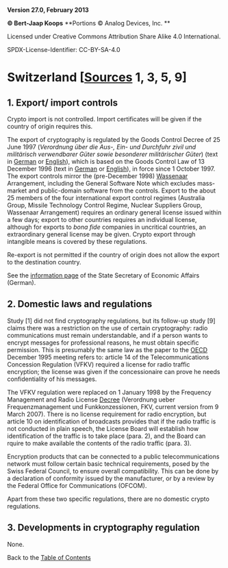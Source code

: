 **Version 27.0, February 2013**

**© Bert-Jaap Koops**
**Portions © Analog Devices, Inc. **  

Licensed under Creative Commons Attribution Share Alike 4.0 International.

SPDX-License-Identifier: CC-BY-SA-4.0

# Switzerland \[[Sources](../sources.md) 1, 3, 5, 9\][](http://www.admin.ch/bawi/f/kontroll/gkge.pdf)

## 1. Export/ import controls  
Crypto import is not controlled. Import certificates will be given if
the country of origin requires this.

The export of cryptography is regulated by the Goods Control Decree of
25 June 1997 (*Verordnung über die Aus-, Ein- und Durchfuhr zivil und
militärisch verwendbarer Güter sowie besonderer militärischer Güter*)
(text in [German](http://www.admin.ch/ch/d/sr/c946_202_1.html) or
[English](http://www.admin.ch/bawi/f/kontroll/gkve.pdf)), which is based
on the Goods Control Law of 13 December 1996 (text in
[German](http://www.admin.ch/ch/d/sr/c946_202.html) or
[English](http://www.admin.ch/bawi/f/kontroll/gkge.pdf)), in force since
1 October 1997. The export controls mirror the (pre-December 1998)
[Wassenaar](#Wassenaar) Arrangement, including the General Software Note
which excludes mass-market and public-domain software from the controls.
Export to the about 25 members of the four international export control
regimes (Australia Group, Missile Technology Control Regime, Nuclear
Suppliers Group, Wassenaar Arrangement) requires an ordinary general
license issued within a few days; export to other countries requires an
individual license, although for exports to *bona fide* companies in
uncritical countries, an extraordinary general license may be given.
Crypto export through intangible means is covered by these regulations.

Re-export is not permitted if the country of origin does not allow the
export to the destination country.

See the [information
page](http://www2.seco-admin.ch/seco/seco2.nsf/dieSeite/AWP_ExpKont_ExpKont?OpenDocument&l=de&HauptRessort=4)
of the State Secretary of Economic Affairs (German).

## 2. Domestic laws and regulations  
Study \[1\] did not find cryptography regulations, but its follow-up
study \[9\] claims there was a restriction on the use of certain
cryptography: radio communications must remain understandable, and if a
person wants to encrypt messages for professional reasons, he must
obtain specific permission. This is presumably the same law as the paper
to the [OECD](#oecd) December 1995 meeting refers to: article 14 of the
Telecommunications Concession Regulation (VFKV) required a license for
radio traffic encryption; the license was given if the concessionaire
can prove he needs confidentiality of his messages.

The VFKV regulation were replaced on 1 January 1998 by the Frequency
Management and Radio License
[Decree](http://www.admin.ch/ch/d/sr/7/784.102.1.de.pdf) (Verordnung
ueber Frequenzmanagement und Funkkonzessionen, FKV, current version from
9 March 2007). There is no license requirement for radio encryption, but
article 10 on identification of broadcasts provides that if the radio
traffic is not conducted in plain speech, the License Board will
establish how identification of the traffic is to take place (para. 2),
and the Board can rquire to make available the contents of the radio
traffic (para. 3).

Encryption products that can be connected to a public telecommunications
network must follow certain basic technical requirements, posed by the
Swiss Federal Council, to ensure overall compatibility. This can be done
by a declaration of conformity issued by the manufacturer, or by a
review by the Federal Office for Communications (OFCOM).

Apart from these two specific regulations, there are no domestic crypto
regulations.

## 3. Developments in cryptography regulation  
None.

Back to the [Table of Contents](index.md)
